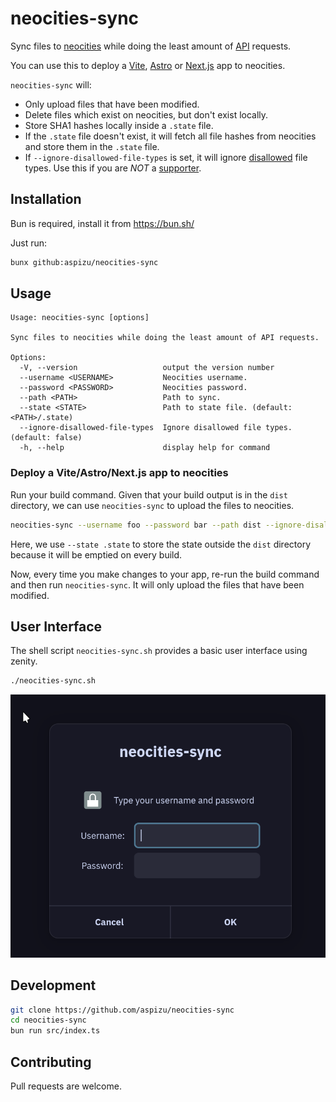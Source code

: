 # neocities-sync

Sync files to [neocities](https://neocities.org/) while doing the least amount of
[API](https://neocities.org/api) requests.

You can use this to deploy a [Vite](https://vitejs.dev/), [Astro](https://astro.build/)
or [Next.js](https://nextjs.org/docs/pages/building-your-application/rendering/static-site-generation)
app to neocities.

`neocities-sync` will:

- Only upload files that have been modified.
- Delete files which exist on neocities, but don't exist locally.
- Store SHA1 hashes locally inside a `.state` file.
- If the `.state` file doesn't exist, it will fetch all file hashes from neocities and store them in the `.state` file.
- If `--ignore-disallowed-file-types` is set, it will ignore [disallowed](https://neocities.org/site_files/allowed_types) file types. Use this if you are _NOT_ a [supporter](https://neocities.org/supporter).

## Installation

Bun is required, install it from <https://bun.sh/>

Just run:

```bash
bunx github:aspizu/neocities-sync
```

## Usage

```
Usage: neocities-sync [options]

Sync files to neocities while doing the least amount of API requests.

Options:
  -V, --version                   output the version number
  --username <USERNAME>           Neocities username.
  --password <PASSWORD>           Neocities password.
  --path <PATH>                   Path to sync.
  --state <STATE>                 Path to state file. (default: <PATH>/.state)
  --ignore-disallowed-file-types  Ignore disallowed file types. (default: false)
  -h, --help                      display help for command
```

### Deploy a Vite/Astro/Next.js app to neocities

Run your build command. Given that your build output is in the `dist` directory,
we can use `neocities-sync` to upload the files to neocities.

```bash
neocities-sync --username foo --password bar --path dist --ignore-disallowed-file-types --state .state
```

Here, we use `--state .state` to store the state outside the `dist` directory because
it will be emptied on every build.

Now, every time you make changes to your app, re-run the build command and then
run `neocities-sync`. It will only upload the files that have been modified.

## User Interface

The shell script `neocities-sync.sh` provides a basic user interface using
zenity.

```bash
./neocities-sync.sh
```

![Username and password dialog.](/assets/screenshot.png)

## Development

```bash
git clone https://github.com/aspizu/neocities-sync
cd neocities-sync
bun run src/index.ts
```

## Contributing

Pull requests are welcome.
